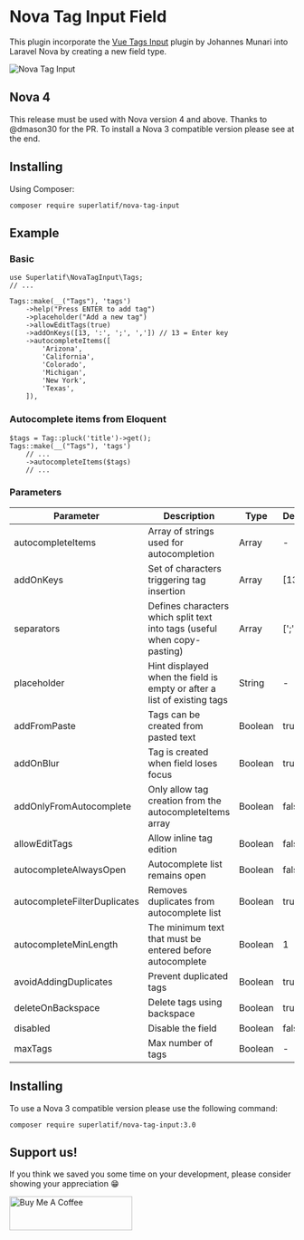 # Nova Tag Input Field

This plugin incorporate the [Vue Tags Input](https://github.com/JohMun/vue-tags-input) plugin by Johannes Munari into Laravel Nova by creating a new field type.

![Nova Tag Input](https://superlatif.io/packages/nova-tag-input/tags-input-nova.gif?1)

## Nova 4
This release must be used with Nova version 4 and above. Thanks to @dmason30 for the PR. To install a Nova 3 compatible version please see at the end.

## Installing

Using Composer:
```
composer require superlatif/nova-tag-input
```

## Example

### Basic
```
use Superlatif\NovaTagInput\Tags;
// ...

Tags::make(__("Tags"), 'tags')
    ->help("Press ENTER to add tag")
    ->placeholder("Add a new tag")
    ->allowEditTags(true)
    ->addOnKeys([13, ':', ';', ',']) // 13 = Enter key
    ->autocompleteItems([
        'Arizona',
        'California',
        'Colorado',
        'Michigan',
        'New York',
        'Texas',
    ]),
```

### Autocomplete items from Eloquent
```
$tags = Tag::pluck('title')->get();
Tags::make(__("Tags"), 'tags')
    // ...
    ->autocompleteItems($tags)
    // ...
```

### Parameters
| Parameter                    | Description                                                              | Type    | Default    |
| ---------------------------- | ------------------------------------------------------------------------ | ------- | ---------- |
| autocompleteItems            | Array of strings used for autocompletion                                 | Array   | -          |
| addOnKeys                    | Set of characters triggering tag insertion                               | Array   | [13]       |
| separators                   | Defines characters which split text into tags (useful when copy-pasting) | Array   | [';']      |
| placeholder                  | Hint displayed when the field is empty or after a list of existing tags  | String  | -          |
| addFromPaste                 | Tags can be created from pasted text                                     | Boolean | true       |
| addOnBlur                    | Tag is created when field loses focus                                    | Boolean | true       |
| addOnlyFromAutocomplete      | Only allow tag creation from the autocompleteItems array                 | Boolean | false      |
| allowEditTags                | Allow inline tag edition                                                 | Boolean | false      |
| autocompleteAlwaysOpen       | Autocomplete list remains open                                           | Boolean | false      |
| autocompleteFilterDuplicates | Removes duplicates from autocomplete list                                | Boolean | true       |
| autocompleteMinLength        | The minimum text that must be entered before autocomplete                | Boolean | 1          |
| avoidAddingDuplicates        | Prevent duplicated tags                                                  | Boolean | true       |
| deleteOnBackspace            | Delete tags using backspace                                              | Boolean | true       |
| disabled                     | Disable the field                                                        | Boolean | false      |
| maxTags                      | Max number of tags                                                       | Boolean | -          |

## Installing
To use a Nova 3 compatible version please use the following command:
```
composer require superlatif/nova-tag-input:3.0
```

## Support us!

If you think we saved you some time on your development, please consider showing your appreciation 😁

<a href="https://www.buymeacoffee.com/superlatif" target="_blank"><img src="https://cdn.buymeacoffee.com/buttons/v2/default-red.png" alt="Buy Me A Coffee" style="height: 60px !important;width: 217px !important;" width="200"></a>
